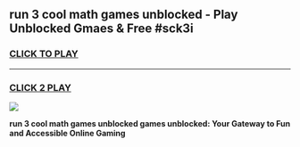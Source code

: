 
## run 3 cool math games unblocked - Play Unblocked Gmaes & Free #sck3i
<h3>
<a href="https://news.freeplayer.one?title=run_3_cool_math_games_unblocked&ref=24F">CLICK TO PLAY</a></h3>
<hr>

<h3>
<a href="https://news.freeplayer.one?title=run_3_cool_math_games_unblocked&ref=24F">CLICK 2 PLAY</a>
  
</h3>

<a href="https://news.freeplayer.one?title=run_3_cool_math_games_unblocked&ref=24F/"><img src="https://clearcache.store/games.png"></a>


**run 3 cool math games unblocked games unblocked: Your Gateway to Fun and Accessible Online Gaming**
